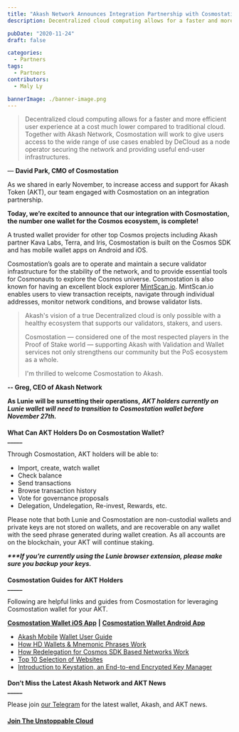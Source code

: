 ```yaml
---
title: "Akash Network Announces Integration Partnership with Cosmostation Wallet"
description: Decentralized cloud computing allows for a faster and more efficient user experience at a cost much lower compared to traditional cloud. Together with Akash Network, Cosmostation will work to give users access to the wide range of use cases enabled by DeCloud as a node operator securing the network and providing useful end-user infrastructures.

pubDate: "2020-11-24"
draft: false

categories:
  - Partners
tags:
  - Partners
contributors:
  - Maly Ly

bannerImage: ./banner-image.png
---
```


> Decentralized cloud computing allows for a faster and more efficient user experience at a cost much lower compared to traditional cloud. Together with Akash Network, Cosmostation will work to give users access to the wide range of use cases enabled by DeCloud as a node operator securing the network and providing useful end-user infrastructures.

— **David Park, CMO of Cosmostation**

As we shared in early November, to increase access and support for Akash Token (AKT), our team engaged with Cosmostation on an integration partnership.

**Today, we’re excited to announce that our integration with Cosmostation, the number one wallet for the Cosmos ecosystem, is complete!**

A trusted wallet provider for other top Cosmos projects including Akash partner Kava Labs, Terra, and Iris, Cosmostation is built on the Cosmos SDK and has mobile wallet apps on Android and iOS.

Cosmostation’s goals are to operate and maintain a secure validator infrastructure for the stability of the network, and to provide essential tools for Cosmonauts to explore the Cosmos universe. Cosmostation is also known for having an excellent block explorer [MintScan.io](http://mintscan.io). MintScan.io enables users to view transaction receipts, navigate through individual addresses, monitor network conditions, and browse validator lists.

> Akash's vision of a true Decentralized cloud is only possible with a healthy ecosystem that supports our validators, stakers, and users.
>
> Cosmostation — considered one of the most respected players in the Proof of Stake world — supporting Akash with Validation and Wallet services not only strengthens our community but the PoS ecosystem as a whole.
>
> I'm thrilled to welcome Cosmostation to Akash.

**\-- Greg, CEO of Akash Network**

**As Lunie will be sunsetting their operations,** _**AKT holders currently on Lunie wallet will need to transition to Cosmostation wallet before November 27th.**_

####

**What Can AKT Holders Do on Cosmostation Wallet?**  
**\_\_\_\_\_**

Through Cosmostation, AKT holders will be able to:

- Import, create, watch wallet
- Check balance
- Send transactions
- Browse transaction history
- Vote for governance proposals
- Delegation, Undelegation, Re-invest, Rewards, etc.

Please note that both Lunie and Cosmostation are non-custodial wallets and private keys are not stored on wallets, and are recoverable on any wallet with the seed phrase generated during wallet creation. As all accounts are on the blockchain, your AKT will continue staking.

_**\*\*\*If you’re currently using the Lunie browser extension, please make sure you backup your keys.**_

####

**Cosmostation Guides for AKT Holders**  
**\_\_\_\_\_**

Following are helpful links and guides from Cosmostation for leveraging Cosmostation wallet for your AKT.

[**Cosmostation Wallet iOS App**](https://apps.apple.com/app/cosmostation/id1459830339) **|** [**Cosmostation Wallet Android App**](https://play.google.com/store/apps/details?id=wannabit.io.cosmostaion&hl)

- [Akash Mobile](<https://medium.com/cosmostation/how-to-create-your-personal-akash-network-akt-account-on-cosmostation-wallet-ios-android-web-16e51b568400%20(edited)>) [Wallet User Guide](https://medium.com/cosmostation/how-to-create-your-personal-akash-network-akt-account-on-cosmostation-wallet-ios-android-web-16e51b568400)
- [How HD Wallets & Mnemonic Phrases Work](https://medium.com/cosmostation/the-magic-behind-a-mnemonic-phrase-and-hd-wallets-let-us-explain-43d9c97f6098)
- [How Redelegation for Cosmos SDK Based Networks Work](https://medium.com/cosmostation/what-you-need-to-know-about-cosmos-atom-redelegation-e45ca7da6fdf)
- [Top 10 Selection of Websites](https://casinoofthekings.com/top-10-canadian-online-casinos/)
- [Introduction to Keystation, an End-to-end Encrypted Key Manager](https://medium.com/cosmostation/introducing-keystation-end-to-end-encrypted-key-manager-for-dapps-built-with-the-cosmos-sdk-37dac753feb5)

####

**Don’t Miss the Latest Akash Network and AKT News**  
**\_\_\_\_\_**

Please join [our Telegram](https://t.me/AkashNW) for the latest wallet, Akash, and AKT news.

####

[**Join The Unstoppable Cloud**](https://t.me/AkashNW)
